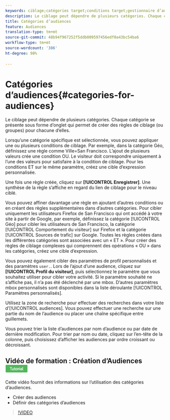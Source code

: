 ```yaml
---
keywords: ciblage;catégories target;conditions target;gestionnaire d’audience;paramètres de profil personnalisés;profil du visiteur;paramètres utilisateur personnalisés;règles target
description: Le ciblage peut dépendre de plusieurs catégories. Chaque catégorie se présente sous forme d’onglet qui permet de créer des règles de ciblage (ou groupes) pour chacune d’elles.
title: Catégories d’audiences
feature: Audiences
translation-type: tm+mt
source-git-commit: 48b94f967252f5ddb009597456edf0a43bc54ba6
workflow-type: tm+mt
source-wordcount: '386'
ht-degree: 98%

---
```



# Catégories d’audiences{#categories-for-audiences}

Le ciblage peut dépendre de plusieurs catégories. Chaque catégorie se présente sous forme d’onglet qui permet de créer des règles de ciblage (ou groupes) pour chacune d’elles.

Lorsqu’une catégorie spécifique est sélectionnée, vous pouvez appliquer une ou plusieurs conditions de ciblage. Par exemple, dans la catégorie Géo, définissez une règle comme Ville=San Francisco. L’ajout de plusieurs valeurs crée une condition OU. Le visiteur doit correspondre uniquement à l’une des valeurs pour satisfaire à la condition de ciblage. Pour les conditions ET sur le même paramètre, créez une cible d’expression personnalisée.

Une fois une règle créée, cliquez sur **[!UICONTROL Enregistrer]**. Une synthèse de la règle s’affiche en regard du lien de ciblage pour le niveau ciblé.

Vous pouvez affiner davantage une règle en ajoutant d’autres conditions ou en créant des règles supplémentaires dans d’autres catégories. Pour cibler uniquement les utilisateurs Firefox de San Francisco qui ont accédé à votre site à partir de Google, par exemple, définissez la catégorie [!UICONTROL Géo] pour cibler les utilisateurs de San Francisco, la catégorie [!UICONTROL Comportement du visiteur] sur Firefox et la catégorie [!UICONTROL Sources de trafic] sur Google. Toutes les règles créées dans les différentes catégories sont associées avec un « ET ». Pour créer des règles de ciblage complexes qui comprennent des opérations « OU » dans les catégories, créez une cible d’expression.

Vous pouvez également cibler des paramètres de profil personnalisés et des paramètres `user.`. Lors de l’ajout d’une audience, cliquez sur **[!UICONTROL Profil du visiteur]**, puis sélectionnez le paramètre que vous souhaitez utiliser pour cibler votre activité. Si le paramètre souhaité ne s’affiche pas, il n’a pas été déclenché par une mbox. D’autres paramètres mbox personnalisés sont disponibles dans la liste déroulante [!UICONTROL Paramètres personnalisés].

Utilisez la zone de recherche pour effectuer des recherches dans votre liste d’[!UICONTROL audiences]. Vous pouvez effectuer une recherche sur une partie du nom de l’audience ou placer une chaîne spécifique entre guillemets.

Vous pouvez trier la liste d’audiences par nom d’audience ou par date de dernière modification. Pour trier par nom ou date, cliquez sur l’en-tête de la colonne, puis choisissez d’afficher les audiences par ordre croissant ou décroissant.

## Vidéo de formation : Création d’Audiences ![badge didacticiel](/help/assets/tutorial.png)

Cette vidéo fournit des informations sur l’utilisation des catégories d’audiences.

* Créer des audiences
* Définir des catégories d’audiences

>[!VIDEO](https://video.tv.adobe.com/v/17392)